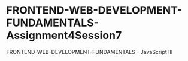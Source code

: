 # FRONTEND-WEB-DEVELOPMENT-FUNDAMENTALS-Assignment4Session7
FRONTEND-WEB-DEVELOPMENT-FUNDAMENTALS - JavaScript III
